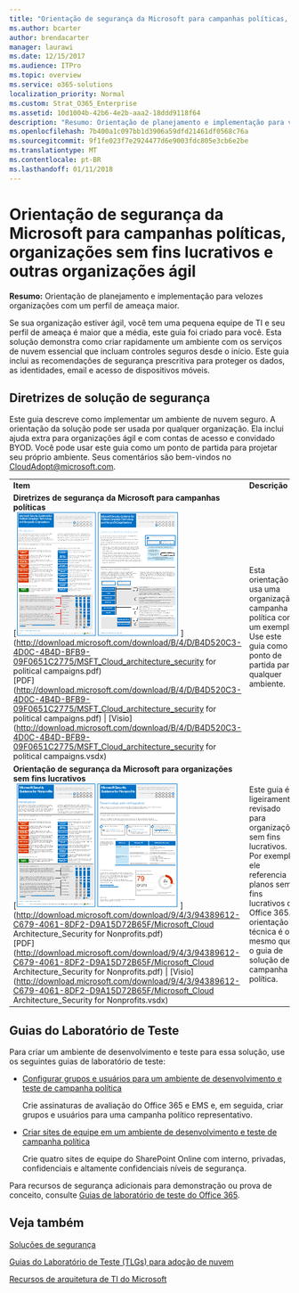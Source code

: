 ```yaml
---
title: "Orientação de segurança da Microsoft para campanhas políticas, organizações sem fins lucrativos e outras organizações ágil"
ms.author: bcarter
author: brendacarter
manager: laurawi
ms.date: 12/15/2017
ms.audience: ITPro
ms.topic: overview
ms.service: o365-solutions
localization_priority: Normal
ms.custom: Strat_O365_Enterprise
ms.assetid: 10d1004b-42b6-4e2b-aaa2-18ddd9118f64
description: "Resumo: Orientação de planejamento e implementação para velozes organizações com um perfil de ameaça maior."
ms.openlocfilehash: 7b400a1c097bb1d3906a59dfd21461df0568c76a
ms.sourcegitcommit: 9f1fe023f7e2924477d6e9003fdc805e3cb6e2be
ms.translationtype: MT
ms.contentlocale: pt-BR
ms.lasthandoff: 01/11/2018
---
```

# <a name="microsoft-security-guidance-for-political-campaigns-nonprofits-and-other-agile-organizations"></a>Orientação de segurança da Microsoft para campanhas políticas, organizações sem fins lucrativos e outras organizações ágil

 **Resumo:** Orientação de planejamento e implementação para velozes organizações com um perfil de ameaça maior.
  
Se sua organização estiver ágil, você tem uma pequena equipe de TI e seu perfil de ameaça é maior que a média, este guia foi criado para você. Esta solução demonstra como criar rapidamente um ambiente com os serviços de nuvem essencial que incluam controles seguros desde o início. Este guia inclui as recomendações de segurança prescritiva para proteger os dados, as identidades, email e acesso de dispositivos móveis.
  
## <a name="security-solution-guidance"></a>Diretrizes de solução de segurança

Este guia descreve como implementar um ambiente de nuvem seguro. A orientação da solução pode ser usada por qualquer organização. Ela inclui ajuda extra para organizações ágil e com contas de acesso e convidado BYOD. Você pode usar este guia como um ponto de partida para projetar seu próprio ambiente. Seus comentários são bem-vindos no [CloudAdopt@microsoft.com](mailto:CloudAdopt@microsoft.com). 
  
|||
|:-----|:-----|
|**Item** <br/> |**Descrição** <br/> |
|**Diretrizes de segurança da Microsoft para campanhas políticas** <br/> [![Prego Thumb para pôster Minibarra definido.](images/d370ce28-ca40-4930-9a2c-907312aa06c8.png)          ](http://download.microsoft.com/download/B/4/D/B4D520C3-4D0C-4B4D-BFB9-09F0651C2775/MSFT_Cloud_architecture_security for political campaigns.pdf) <br/> [PDF](http://download.microsoft.com/download/B/4/D/B4D520C3-4D0C-4B4D-BFB9-09F0651C2775/MSFT_Cloud_architecture_security for political campaigns.pdf)  \| [Visio](http://download.microsoft.com/download/B/4/D/B4D520C3-4D0C-4B4D-BFB9-09F0651C2775/MSFT_Cloud_architecture_security for political campaigns.vsdx) <br/> |Esta orientação usa uma organização campanha política como um exemplo. Use este guia como ponto de partida para qualquer ambiente.  <br/> |
|**Orientação de segurança da Microsoft para organizações sem fins lucrativos** <br/> [![Imagem em miniatura do arquivo baixável](images/e4784889-1c69-4067-9a8f-31d31d1eceea.png)          ](http://download.microsoft.com/download/9/4/3/94389612-C679-4061-8DF2-D9A15D72B65F/Microsoft_Cloud Architecture_Security for Nonprofits.pdf) <br/> [PDF](http://download.microsoft.com/download/9/4/3/94389612-C679-4061-8DF2-D9A15D72B65F/Microsoft_Cloud Architecture_Security for Nonprofits.pdf)  \| [Visio](http://download.microsoft.com/download/9/4/3/94389612-C679-4061-8DF2-D9A15D72B65F/Microsoft_Cloud Architecture_Security for Nonprofits.vsdx) <br/> |Este guia é ligeiramente revisado para organizações sem fins lucrativos. Por exemplo, ele referencia planos sem fins lucrativos do Office 365. A orientação técnica é o mesmo que o guia de solução de campanha política.  <br/> |
   
## <a name="test-lab-guides"></a>Guias do Laboratório de Teste

Para criar um ambiente de desenvolvimento e teste para essa solução, use os seguintes guias de laboratório de teste: 
  
- [Configurar grupos e usuários para um ambiente de desenvolvimento e teste de campanha política](configure-groups-and-users-for-a-political-campaign-dev-test-environment.md)
    
     Crie assinaturas de avaliação do Office 365 e EMS e, em seguida, criar grupos e usuários para uma campanha político representativo.
    
- [Criar sites de equipe em um ambiente de desenvolvimento e teste de campanha política](create-team-sites-in-a-political-campaign-dev-test-environment.md)
    
    Crie quatro sites de equipe do SharePoint Online com interno, privadas, confidenciais e altamente confidenciais níveis de segurança.
    
Para recursos de segurança adicionais para demonstração ou prova de conceito, consulte [Guias de laboratório de teste do Office 365](http://aka.ms/o365tlgs).
  
## <a name="see-also"></a>Veja também

[Soluções de segurança](security-solutions.md)
  
[Guias do Laboratório de Teste (TLGs) para adoção de nuvem](cloud-adoption-test-lab-guides-tlgs.md)
  
[Recursos de arquitetura de TI do Microsoft](microsoft-cloud-it-architecture-resources.md)



